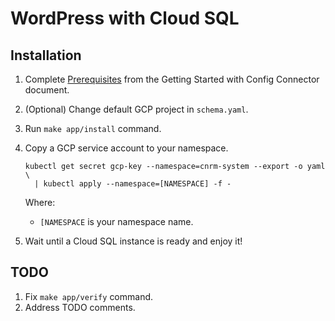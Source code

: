 # WordPress with Cloud SQL

## Installation

1.  Complete [Prerequisites](https://github.com/GoogleCloudPlatform/k8s-config-connector#prerequisites) 
    from the Getting Started with Config Connector document.
1.  (Optional) Change default GCP project in `schema.yaml`.
1.  Run `make app/install` command.
1.  Copy a GCP service account to your namespace.
    
    ```shell
    kubectl get secret gcp-key --namespace=cnrm-system --export -o yaml \
      | kubectl apply --namespace=[NAMESPACE] -f -
    ```
    
    Where:
    
    * `[NAMESPACE` is your namespace name.
1.  Wait until a Cloud SQL instance is ready and enjoy it!


## TODO

1.  Fix `make app/verify` command.
2.  Address TODO comments.
